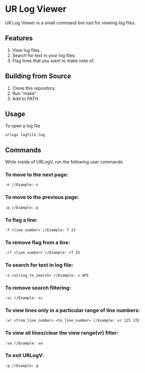 # UR Log Viewer
UR Log Viewer is a small command line tool for viewing log files.

## Features
1. View log files.
2. Search for text in your log files.
3. Flag lines that you want to make note of.

## Building from Source
1. Clone this repository.
2. Run "make".
3. Add to PATH.

## Usage
To open a log file
```
urlogv logfile.log
```

## Commands
While inside of URLogV, run the following user commands
### To move to the next page:
```
:n //Example: n
```
### To move to the previous page:
```
:p //Example: p
```
### To flag a line:
```
:f <line_number> //Example: f 25
```
### To remove flag from a line:
```
:rf <line_number> //Example: rf 25
```
### To search for text in log file:
```
:s <string_to_search> //Example: s API
```
### To remove search filtering:
```
:sc //Example: sc
```
### To view lines only in a particular range of line numbers:
```
:vr <from_line_number> <to_line_number> //Example: vr 125 135
```
### To view all lines/clear the view range(vr) filter:
```
:va //Example: va
```
### To exit URLogV:
```
:q //Example: q
```